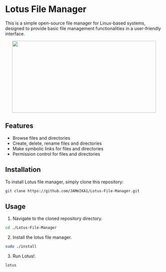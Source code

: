 # Lotus File Manager

This is a simple open-source file manager for Linux-based systems, designed to provide basic file management functionalities in a user-friendly interface.
<br>
<p align="center">
  <img width="460" height="230" src="https://github.com/JAMmIKA1/Lotus-File-Manager/assets/123016257/e1aedc3e-f707-4196-a9ae-f2861561e16b">
</p>

## Features

- Browse files and directories
- Create, delete, rename files and directories
- Make symbolic links for  files and directories
- Permission control for files and directories

## Installation

To install Lotus file manager, simply clone this repository:

```bash
git clone https://github.com/JAMmIKA1/Lotus-File-Manager.git
```

## Usage

1. Navigate to the cloned repository directory.
```bash
cd ./Lotus-File-Manager
```

2. Install the lotus file manager.

```bash
sudo ./install
```

3. Run Lotus!.

```bash
lotus
```
